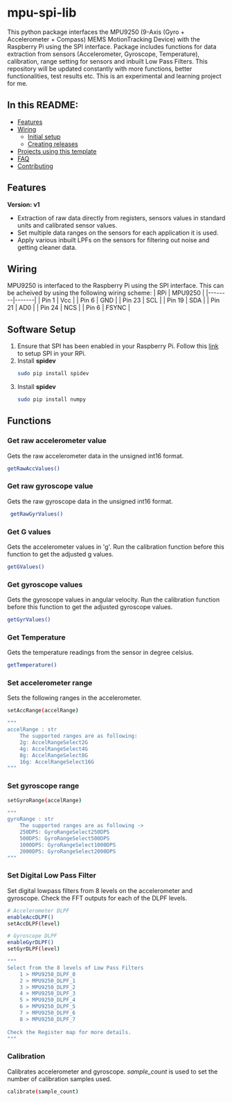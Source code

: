 # mpu-spi-lib
This python package interfaces the MPU9250 (9-Axis (Gyro + Accelerometer + Compass) MEMS MotionTracking Device) with the Raspberry Pi using the SPI interface. Package includes functions for data extraction from sensors (Accelerometer, Gyroscope, Temperature), calibration, range setting for sensors and inbuilt Low Pass Filters. This repository will be updated constantly with more functions, better functionalities, test results etc. This is an experimental and learning project for me.

## In this README:

- [Features](#features)
- [Wiring](#wiring)
  - [Initial setup](#initial-setup)
  - [Creating releases](#creating-releases)
- [Projects using this template](#projects-using-this-template)
- [FAQ](#faq)
- [Contributing](#contributing)

## Features
**Version: v1**
- Extraction of raw data directly from registers, sensors values in standard units and calibrated sensor values.
- Set multiple data ranges on the sensors for each application it is used.
- Apply various inbuilt LPFs on the sensors for filtering out noise and getting cleaner data.

## Wiring
MPU9250 is interfaced to the Raspberry Pi using the SPI interface. This can be acheived by using the following wiring scheme:
| RPi | MPU9250 |
|--------|-------|
| Pin 1 | Vcc |
| Pin 6 | GND |
| Pin 23 | SCL |
| Pin 19 | SDA |
| Pin 21 | AD0 |
| Pin 24 | NCS |
| Pin 6 | FSYNC |

## Software Setup
1. Ensure that SPI has been enabled in your Raspberry Pi. Follow this [link](https://www.raspberrypi-spy.co.uk/2014/08/enabling-the-spi-interface-on-the-raspberry-pi/) to setup SPI in your RPi.
2. Install **spidev**
   ```bash
   sudo pip install spidev
   ```
3. Install **spidev**
   ```bash
   sudo pip install numpy
   ```
## Functions
  ### Get raw accelerometer value
  Gets the raw accelerometer data in the unsigned int16 format.
   ```bash
   getRawAccValues()
   ```
  ### Get raw gyroscope value
  Gets the raw gyroscope data in the unsigned int16 format.
  ```bash
   getRawGyrValues()
   ```
  ### Get G values
  Gets the accelerometer values in 'g'. Run the calibration function before this function to get the adjusted g values.
  ```bash
  getGValues()
  ```
  ### Get gyroscope values
  Gets the gyroscope values in angular velocity. Run the calibration function before this function to get the adjusted gyroscope values.
  ```bash
  getGyrValues()
  ```
  ### Get Temperature
  Gets the temperature readings from the sensor in degree celsius.
  ```bash
getTemperature()
```
### Set accelerometer range
Sets the following ranges in the accelerometer.
```bash
setAccRange(accelRange)
```
```bash
"""
accelRange : str
	The supported ranges are as following:
	2g: AccelRangeSelect2G
	4g: AccelRangeSelect4G
	8g: AccelRangeSelect8G
	16g: AccelRangeSelect16G
"""
```
### Set gyroscope range
```bash
setGyroRange(accelRange)
```
```bash
"""
gyroRange : str
	The supported ranges are as following ->
	250DPS: GyroRangeSelect250DPS
	500DPS: GyroRangeSelect500DPS
	1000DPS: GyroRangeSelect1000DPS
	2000DPS: GyroRangeSelect2000DPS
"""
```
### Set Digital Low Pass Filter
Set digital lowpass filters from 8 levels on the accelerometer and gyroscope. Check the FFT outputs for each of the DLPF levels.
```bash
# Accelerometer DLPF
enableAccDLPF()
setAccDLPF(level)

# Gyroscope DLPF
enableGyrDLPF()	
setGyrDLPF(level)
```
```bash
"""
Select from the 8 levels of Low Pass Filters
	1 > MPU9250_DLPF_0
	2 > MPU9250_DLPF_1
	3 > MPU9250_DLPF_2
	4 > MPU9250_DLPF_3
	5 > MPU9250_DLPF_4
	6 > MPU9250_DLPF_5
	7 > MPU9250_DLPF_6
	8 > MPU9250_DLPF_7
	
Check the Register map for more details. 
"""
```
### Calibration
Calibrates accelerometer and gyroscope. _sample_count_ is used to set the number of calibration samples used.
```bash
calibrate(sample_count)
```
